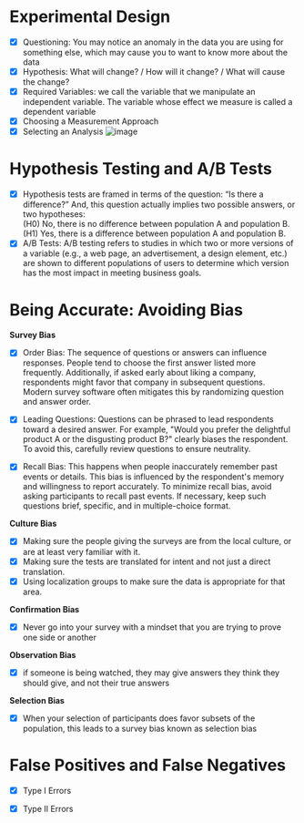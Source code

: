 # Experimental Design
- [x] Questioning:  You may notice an anomaly in the data you are using for something else, which may cause you to want to know more about the data
- [x] Hypothesis: What will change? / How will it change? / What will cause the change?
- [x] Required Variables: we call the variable that we manipulate an independent variable. The variable whose effect we measure is called a dependent variable
- [x] Choosing a Measurement Approach
- [x] Selecting an Analysis
![image](https://github.com/khoaht312/statistics-in-a-nutshell/assets/69152064/3bcea2d7-9f0b-4c6c-971b-05f479bae48e)

# Hypothesis Testing and A/B Tests
- [x] Hypothesis tests are framed in terms of the question: “Is there a  difference?” And, this question actually implies two possible answers, or two hypotheses: <br>
(H0) No, there is no difference between population A and population B. <br>
(H1) Yes, there is a difference between population A and population B. <br>
- [x] A/B Tests: A/B testing refers to studies in which two or more versions of a variable (e.g., a web page, an advertisement, a design element, etc.) are shown to different populations of users to determine which version has the most impact in meeting business goals.
# Being Accurate: Avoiding Bias
**Survey Bias**
- [x] Order Bias: The sequence of questions or answers can influence responses. People tend to choose the first answer listed more frequently. Additionally, if asked early about liking a company, respondents might favor that company in subsequent questions. Modern survey software often mitigates this by randomizing question and answer order.

- [x] Leading Questions: Questions can be phrased to lead respondents toward a desired answer. For example, "Would you prefer the delightful product A or the disgusting product B?" clearly biases the respondent. To avoid this, carefully review questions to ensure neutrality.

- [x] Recall Bias: This happens when people inaccurately remember past events or details. This bias is influenced by the respondent's memory and willingness to report accurately. To minimize recall bias, avoid asking participants to recall past events. If necessary, keep such questions brief, specific, and in multiple-choice format.

**Culture Bias**
- [x] Making sure the people giving the surveys are from the local culture, or are at least very familiar with it.
- [x] Making sure the tests are translated for intent and not just a direct translation.
- [x] Using localization groups to make sure the data is appropriate for that area.

**Confirmation Bias**
- [x] Never go into your survey with a mindset that you are trying to prove one side or another

**Observation Bias**
- [x]  if someone is being watched, they may give answers they think they should give, and not their true answers

**Selection Bias**
- [x] When your selection of participants does favor subsets of the population, this leads to a survey bias known as selection bias

# False Positives and False Negatives
- [x] Type I Errors
- [x] Type II Errors

